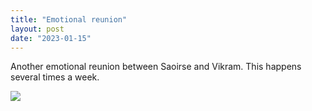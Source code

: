 ```yaml
---
title: "Emotional reunion"
layout: post
date: "2023-01-15"
---
```


Another emotional reunion between Saoirse and Vikram. This happens several times a week.

![](/assets/images/2023/IMG-20230103-WA0024-461x1024.jpg)
